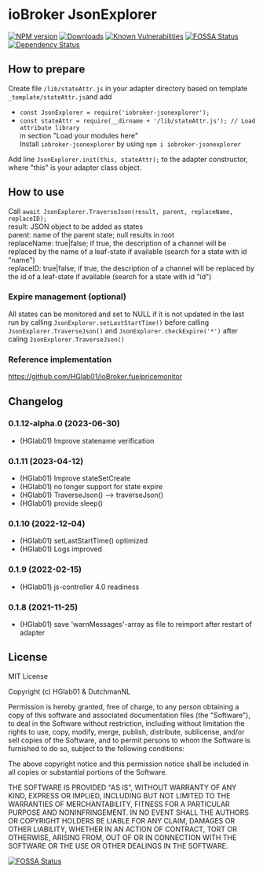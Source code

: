 # ioBroker JsonExplorer


[![NPM version](http://img.shields.io/npm/v/iobroker-jsonexplorer.svg)](https://www.npmjs.com/package/iobroker-jsonexplorer)
[![Downloads](https://img.shields.io/npm/dm/iobroker-jsonexplorer)](https://www.npmjs.com/package/iobroker-jsonexplorer)
[![Known Vulnerabilities](https://snyk.io/test/github/HGlab01/iobroker-jsonexplorer/badge.svg)](https://snyk.io/test/github/HGlab01/iobroker-jsonexplorer)
[![FOSSA Status](https://app.fossa.com/api/projects/git%2Bgithub.com%2FHGlab01%2FioBroker-jsonExplorer.svg?type=shield)](https://app.fossa.com/projects/git%2Bgithub.com%2FHGlab01%2FioBroker-jsonExplorer?ref=badge_shield)
[![Dependency Status](https://status.david-dm.org/gh/hglab01/iobroker-jsonexplorer.svg)](https://david-dm.org/HGlab01/iobroker-jsonexplorer)


## How to prepare
Create file `/lib/stateAttr.js` in your adapter directory based on template `_template/stateAttr.js`and add  
* `const JsonExplorer = require('iobroker-jsonexplorer');`
* `const stateAttr = require(__dirname + '/lib/stateAttr.js'); // Load attribute library`  
in section "Load your modules here"  
Install `iobroker-jsonexplorer` by using `npm i iobroker-jsonexplorer`  


Add line `JsonExplorer.init(this, stateAttr);` to the adapter constructor, where "this" is your adapter class object.  

## How to use
Call `await JsonExplorer.TraverseJson(result, parent, replaceName, replaceID);`  
result: JSON object to be added as states  
parent: name of the parent state; null results in root  
replaceName: true|false; if true, the description of a channel will be replaced by the name of a leaf-state if available (search for a state with id "name")  
replaceID: true|false; if true, the description of a channel will be replaced by the id of a leaf-state if available (search for a state with id "id")

### Expire management (optional)
All states can be monitored and set to NULL if it is not updated in the last run by calling `JsonExplorer.setLastStartTime()` before calling `JsonExplorer.TraverseJson()` and `JsonExplorer.checkExpire('*')` after caling `JsonExplorer.TraverseJson()`

### Reference implementation
https://github.com/HGlab01/ioBroker.fuelpricemonitor

## Changelog
<!--
    Placeholder for the next version (at the beginning of the line):
    ### __WORK IN PROGRESS__
-->
### 0.1.12-alpha.0 (2023-06-30)
* (HGlab01) Improve statename verification

### 0.1.11 (2023-04-12)
* (HGlab01) Improve stateSetCreate
* (HGlab01) no longer support for state expire
* (HGlab01) TraverseJson() --> traverseJson()
* (HGlab01) provide sleep()

### 0.1.10 (2022-12-04)
* (HGlab01) setLastStartTime() optimized
* (HGlab01) Logs improved

### 0.1.9 (2022-02-15)
* (HGlab01) js-controller 4.0 readiness

### 0.1.8 (2021-11-25)
* (HGlab01) save 'warnMessages'-array as file to reimport after restart of adapter

## License
MIT License

Copyright (c) HGlab01 & DutchmanNL

Permission is hereby granted, free of charge, to any person obtaining a copy
of this software and associated documentation files (the "Software"), to deal
in the Software without restriction, including without limitation the rights
to use, copy, modify, merge, publish, distribute, sublicense, and/or sell
copies of the Software, and to permit persons to whom the Software is
furnished to do so, subject to the following conditions:

The above copyright notice and this permission notice shall be included in all
copies or substantial portions of the Software.

THE SOFTWARE IS PROVIDED "AS IS", WITHOUT WARRANTY OF ANY KIND, EXPRESS OR
IMPLIED, INCLUDING BUT NOT LIMITED TO THE WARRANTIES OF MERCHANTABILITY,
FITNESS FOR A PARTICULAR PURPOSE AND NONINFRINGEMENT. IN NO EVENT SHALL THE
AUTHORS OR COPYRIGHT HOLDERS BE LIABLE FOR ANY CLAIM, DAMAGES OR OTHER
LIABILITY, WHETHER IN AN ACTION OF CONTRACT, TORT OR OTHERWISE, ARISING FROM,
OUT OF OR IN CONNECTION WITH THE SOFTWARE OR THE USE OR OTHER DEALINGS IN THE
SOFTWARE.


[![FOSSA Status](https://app.fossa.com/api/projects/git%2Bgithub.com%2FHGlab01%2FioBroker-jsonExplorer.svg?type=large)](https://app.fossa.com/projects/git%2Bgithub.com%2FHGlab01%2FioBroker-jsonExplorer?ref=badge_large)
